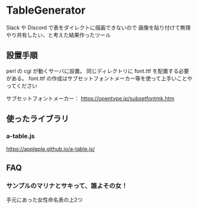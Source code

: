 # TableGenerator

Slack や Discord で表をダイレクトに描画できないので
画像を貼り付けて無理やり共有したい、と考えた結果作ったツール

## 設置手順

perl の cgi が動くサーバに設置。
同じディレクトリに font.ttf を配置する必要がある。
font.ttf の作成はサブセットフォントメーカー等を使って上手いことやってください

サブセットフォントメーカー： https://opentype.jp/subsetfontmk.htm

## 使ったライブラリ

### a-table.js

https://appleple.github.io/a-table.js/

## FAQ

### サンプルのマリナとサキって、誰よその女！

手元にあった女性命名表の上2つ
